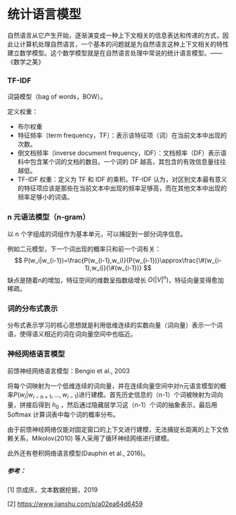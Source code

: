 # 统计语言模型

自然语言从它产生开始，逐渐演变成一种上下文相关的信息表达和传递的方式，因此让计算机处理自然语言，一个基本的问题就是为自然语言这种上下文相关的特性建立数学模型。这个数学模型就是在自然语言处理中常说的统计语言模型。——《数学之美》

### TF-IDF

词袋模型（bag of words，BOW）。

定义权重：

+ 布尔权重
+ 特征频率（term frequency，TF）：表示该特征项（词）在当前文本中出现的次数。
+ 倒文档频率（inverse document frequency，IDF）：文档频率（DF）表示语料中包含某个词的文档的数目。一个词的 DF 越高，其包含的有效信息量往往越低。
+ TF-IDF 权重：定义为 TF 和 IDF 的乘积。TF-IDF 认为，对区别文本最有意义的特征项应该是那些在当前文本中出现的频率足够高，而在其他文本中出现的频率足够小的词语。



### n 元语法模型（n-gram）

以 n 个字组成的词组作为基本单元，可以捕捉到一部分词序信息。

例如二元模型，下一个词出现的概率只和前一个词有关：
$$
P(w_i|w_{i-1})=\frac{P(w_{i-1},w_i)}{P(w_{i-1})}\approx\frac{\#(w_{i-1},w_i)}{\#(w_{i-1})}
$$
缺点是随着n的增加，特征空间的维数呈指数级增长 $O(|V|^n)$，特征向量变得愈加稀疏。

### 词的分布式表示

分布式表示学习的核心思想就是利用低维连续的实数向量（词向量）表示一个词语，使得语义相近的词在词向量空间中也临近。



### 神经网络语言模型

前馈神经网络语言模型：Bengio et al., 2003

将每个词映射为一个低维连续的词向量，并在连续向量空间中对n元语言模型的概率$P(w_i|w_{i-n+1},...,w_{i-1})$进行建模。首先历史信息的（n-1）个词被映射为词向量，拼接后得到 $h_0$ ，然后通过隐藏层学习这（n-1）个词的抽象表示，最后用 Softmax 计算词表中每个词的概率分布。

由于前馈神经网络仅能对固定窗口的上下文进行建模，无法捕捉长距离的上下文依赖关系，Mikolov(2010) 等人采用了循环神经网络进行建模。

此外还有卷积网络语言模型(Dauphin et al., 2016)。



##### 参考：

[1] 宗成庆，文本数据挖掘，2019

[2] https://www.jianshu.com/p/a02ea64d6459

